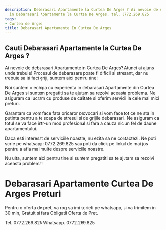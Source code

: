 ```yaml
---
description: Debarasari Apartamente la Curtea De Arges ? Ai nevoie de un profesionist
  in Debarasari Apartamente la Curtea De Arges. tel. 0772.269.825
tags:
- Curtea de Arges
title: Debarasari Apartamente In Curtea De Arges
---
```



## Cauti Debarasari Apartamente la Curtea De Arges ?

Ai nevoie de debarasari Apartamente in Curtea De Arges? Atunci ai ajuns unde trebuie! Procesul de debarasare poate fi dificil si stresant, dar nu trebuie sa iti faci griji, suntem aici pentru tine!

Noi suntem o echipa cu experienta in debarasari Apartamente din Curtea De Arges si suntem pregatiti sa te ajutam sa rezolvi aceasta problema. Ne asiguram ca lucram cu produse de calitate si oferim servicii la cele mai mici preturi.

Garantam ca vom face fata oricaror provocari si vom face tot ce ne sta in putinta pentru a te scapa de stresul si de grijile debarasarii. Ne asiguram ca totul se va face intr-un mod profesional si fara a cauza niciun fel de daune apartamentului.

Daca esti interesat de serviciile noastre, nu ezita sa ne contactezi. Ne poti scrie pe whatsapp: 0772.269.825 sau poti da click pe linkul de mai jos pentru a afla mai multe despre serviciile noastre. 

Nu uita, suntem aici pentru tine si suntem pregatiti sa te ajutam sa rezolvi aceasta problema!

# Debarasari Apartamente Curtea De Arges Preturi
Pentru o oferta de pret, va rog sa imi scrieti pe whatsapp, si va trimitem in 30 min, Gratuit si fara Obligatii Oferta de Pret.

Tel. 0772.269.825
Whatsapp. 0772.269.825